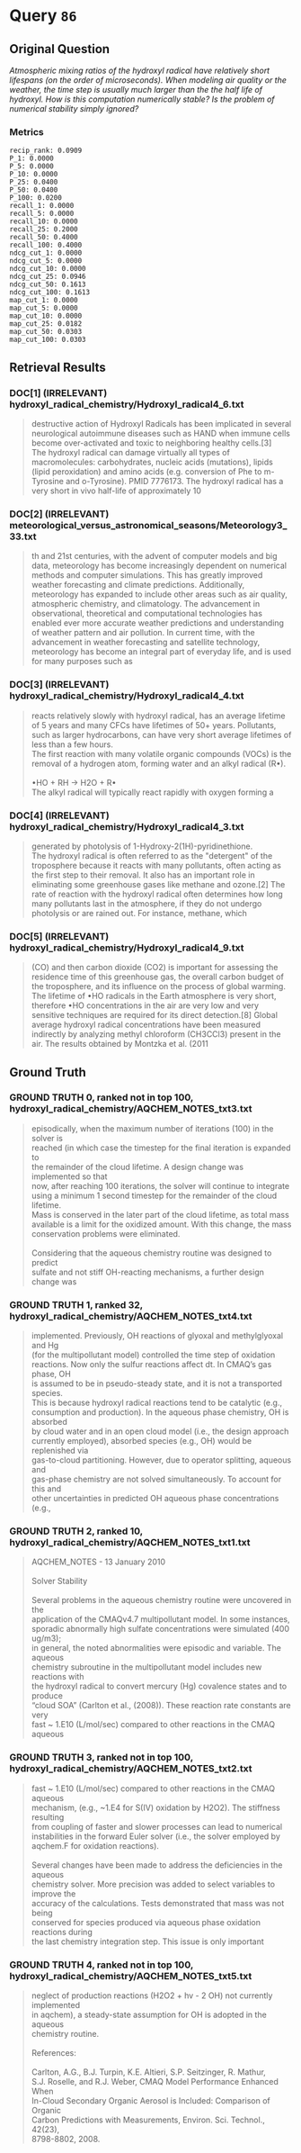 # Query `86`

## Original Question

*Atmospheric mixing ratios of the hydroxyl radical have relatively short lifespans (on the order of microseconds). When modeling air quality or the weather, the time step is usually much larger than the the half life of hydroxyl. How is this computation numerically stable? Is the problem of numerical stability simply ignored?*


### Metrics

```
recip_rank: 0.0909
P_1: 0.0000
P_5: 0.0000
P_10: 0.0000
P_25: 0.0400
P_50: 0.0400
P_100: 0.0200
recall_1: 0.0000
recall_5: 0.0000
recall_10: 0.0000
recall_25: 0.2000
recall_50: 0.4000
recall_100: 0.4000
ndcg_cut_1: 0.0000
ndcg_cut_5: 0.0000
ndcg_cut_10: 0.0000
ndcg_cut_25: 0.0946
ndcg_cut_50: 0.1613
ndcg_cut_100: 0.1613
map_cut_1: 0.0000
map_cut_5: 0.0000
map_cut_10: 0.0000
map_cut_25: 0.0182
map_cut_50: 0.0303
map_cut_100: 0.0303
```

## Retrieval Results

### DOC[1] (IRRELEVANT) hydroxyl_radical_chemistry/Hydroxyl_radical4_6.txt
> destructive action of Hydroxyl Radicals has been implicated in several neurological autoimmune diseases such as HAND when immune cells become over-activated and toxic to neighboring healthy cells.[3]<br>The hydroxyl radical can damage virtually all types of macromolecules: carbohydrates, nucleic acids (mutations), lipids (lipid peroxidation) and amino acids (e.g. conversion of Phe to m-Tyrosine and o-Tyrosine).  PMID 7776173. The hydroxyl radical has a very short in vivo half-life of approximately 10

### DOC[2] (IRRELEVANT) meteorological_versus_astronomical_seasons/Meteorology3_33.txt
> th and 21st centuries, with the advent of computer models and big data, meteorology has become increasingly dependent on numerical methods and computer simulations. This has greatly improved weather forecasting and climate predictions. Additionally, meteorology has expanded to include other areas such as air quality, atmospheric chemistry, and climatology. The advancement in observational, theoretical and computational technologies has enabled ever more accurate weather predictions and understanding of weather pattern and air pollution. In current time, with the advancement in weather forecasting and satellite technology, meteorology has become an integral part of everyday life, and is used for many purposes such as

### DOC[3] (IRRELEVANT) hydroxyl_radical_chemistry/Hydroxyl_radical4_4.txt
> reacts relatively slowly with hydroxyl radical, has an average lifetime of 5 years and many CFCs have lifetimes of 50+ years. Pollutants, such as larger hydrocarbons, can have very short average lifetimes of less than a few hours. <br>The first reaction with many volatile organic compounds (VOCs) is the removal of a hydrogen atom, forming water and an alkyl radical (R•).<br><br>•HO  +  RH →  H2O + R•<br>The alkyl radical will typically react rapidly with oxygen forming a

### DOC[4] (IRRELEVANT) hydroxyl_radical_chemistry/Hydroxyl_radical4_3.txt
> generated by photolysis of 1-Hydroxy-2(1H)-pyridinethione.<br>The hydroxyl radical is often referred to as the "detergent" of the troposphere because it reacts with many pollutants, often acting as the first step to their removal. It also has an important role in eliminating some greenhouse gases like methane and ozone.[2] The rate of reaction with the hydroxyl radical often determines how long many pollutants last in the atmosphere, if they do not undergo photolysis or are rained out. For instance, methane, which

### DOC[5] (IRRELEVANT) hydroxyl_radical_chemistry/Hydroxyl_radical4_9.txt
> (CO) and then carbon dioxide (CO2) is important for assessing the residence time of this greenhouse gas, the overall carbon budget of the troposphere, and its influence on the process of global warming. The lifetime of •HO radicals in the Earth atmosphere is very short, therefore •HO concentrations in the air are very low and very sensitive techniques are required for its direct detection.[8] Global average hydroxyl radical concentrations have been measured indirectly by analyzing methyl chloroform (CH3CCl3) present in the air. The results obtained by Montzka et al. (2011


## Ground Truth

### GROUND TRUTH 0, ranked not in top 100, hydroxyl_radical_chemistry/AQCHEM_NOTES_txt3.txt
> episodically, when the maximum number of iterations (100) in the solver is<br>   reached (in which case the timestep for the final iteration is expanded to<br>   the remainder of the cloud lifetime. A design change was implemented so that<br>   now, after reaching 100 iterations, the solver will continue to integrate<br>   using a minimum 1 second timestep for the remainder of the cloud lifetime.<br>   Mass is conserved in the later part of the cloud lifetime, as total mass<br>   available is a limit for the oxidized amount. With this change, the mass<br>   conservation problems were eliminated.<br><br>   Considering that the aqueous chemistry routine was designed to predict<br>   sulfate and not stiff OH-reacting mechanisms, a further design change was

### GROUND TRUTH 1, ranked 32, hydroxyl_radical_chemistry/AQCHEM_NOTES_txt4.txt
> implemented. Previously, OH reactions of glyoxal and methylglyoxal and Hg<br>   (for the multipollutant model) controlled the time step of oxidation<br>   reactions. Now only the sulfur reactions affect dt. In CMAQ’s gas phase, OH<br>   is assumed to be in pseudo-steady state, and it is not a transported species.<br>   This is because hydroxyl radical reactions tend to be catalytic (e.g.,<br>   consumption and production). In the aqueous phase chemistry, OH is absorbed<br>   by cloud water and in an open cloud model (i.e., the design approach<br>   currently employed), absorbed species (e.g., OH) would be replenished via<br>   gas-to-cloud partitioning. However, due to operator splitting, aqueous and<br>   gas-phase chemistry are not solved simultaneously. To account for this and<br>   other uncertainties in predicted OH aqueous phase concentrations (e.g.,

### GROUND TRUTH 2, ranked 10, hydroxyl_radical_chemistry/AQCHEM_NOTES_txt1.txt
> AQCHEM_NOTES - 13 January 2010<br><br>Solver Stability<br><br>   Several problems in the aqueous chemistry routine were uncovered in the<br>   application of the CMAQv4.7 multipollutant model.  In some instances,<br>   sporadic abnormally high sulfate concentrations were simulated (400 ug/m3);<br>   in general, the noted abnormalities were episodic and variable. The aqueous<br>   chemistry subroutine in the multipollutant model includes new reactions with<br>   the hydroxyl radical to convert mercury (Hg) covalence states and to produce<br>   “cloud SOA” (Carlton et al., (2008)). These reaction rate constants are very<br>   fast ~ 1.E10 (L/mol/sec) compared to other reactions in the CMAQ aqueous

### GROUND TRUTH 3, ranked not in top 100, hydroxyl_radical_chemistry/AQCHEM_NOTES_txt2.txt
> fast ~ 1.E10 (L/mol/sec) compared to other reactions in the CMAQ aqueous<br>   mechanism, (e.g., ~1.E4 for S(IV) oxidation by H2O2). The stiffness resulting<br>   from coupling of faster and slower processes can lead to numerical<br>   instabilities in the forward Euler solver (i.e., the solver employed by<br>   aqchem.F for oxidation reactions).<br><br>   Several changes have been made to address the deficiencies in the aqueous<br>   chemistry solver. More precision was added to select variables to improve the<br>   accuracy of the calculations. Tests demonstrated that mass was not being<br>   conserved for species produced via aqueous phase oxidation reactions during<br>   the last chemistry integration step. This issue is only important

### GROUND TRUTH 4, ranked not in top 100, hydroxyl_radical_chemistry/AQCHEM_NOTES_txt5.txt
> neglect of production reactions (H2O2 + hv - 2 OH) not currently implemented<br>   in aqchem), a steady-state assumption for OH is adopted in the aqueous<br>   chemistry routine.<br><br>   References:<br><br>    Carlton, A.G., B.J. Turpin, K.E. Altieri, S.P. Seitzinger, R. Mathur,<br>       S.J. Roselle, and R.J. Weber, CMAQ Model Performance Enhanced When<br>       In-Cloud Secondary Organic Aerosol is Included:  Comparison of Organic<br>       Carbon Predictions with Measurements, Environ. Sci. Technol., 42(23),<br>       8798-8802, 2008.
